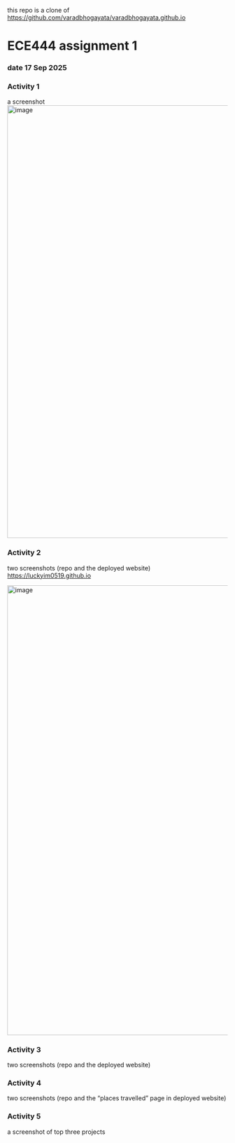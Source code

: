 
this repo is a clone of
https://github.com/varadbhogayata/varadbhogayata.github.io

# ECE444 assignment 1
### date 17 Sep 2025

### Activity 1
a screenshot 
<img width="988" alt="image" src="https://github.com/user-attachments/assets/2d356831-c061-4496-872d-55f709687996">


### Activity 2
two screenshots (repo and the deployed website)  
https://luckyim0519.github.io

<img width="1027" alt="image" src="https://github.com/user-attachments/assets/62c9543a-159e-4ad6-8745-5ea0e8c0a6f0">



### Activity 3
two screenshots (repo and the deployed website)  

### Activity 4
two screenshots (repo and the “places travelled” page in deployed website)

### Activity 5
a screenshot of top three projects 

